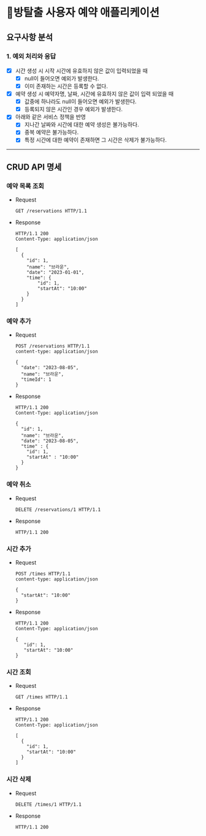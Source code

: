 # 🚪방탈출 사용자 예약 애플리케이션

## 요구사항 분석

### 1. 예외 처리와 응답

- [x] 시간 생성 시 시작 시간에 유효하지 않은 값이 입력되었을 때
  - [x] null이 들어오면 예외가 발생한다.
  - [x] 이미 존재하는 시간은 등록할 수 없다.
- [x] 예약 생성 시 예약자명, 날짜, 시간에 유효하지 않은 값이 입력 되었을 때
  - [x] 값중에 하나라도 null이 들어오면 예외가 발생한다.
  - [x] 등록되지 않은 시간인 경우 예외가 발생한다.
- [x] 아래와 같은 서비스 정책을 반영
  - [x] 지나간 날짜와 시간에 대한 예약 생성은 불가능하다.
  - [x] 중복 예약은 불가능하다.
  - [x] 특정 시간에 대한 예약이 존재하면 그 시간은 삭제가 불가능하다.

---

## CRUD API 명세

### 예약 목록 조회

* Request
    ```
    GET /reservations HTTP/1.1
    ```
* Response
    ```
    HTTP/1.1 200 
    Content-Type: application/json

    [
      {
        "id": 1,
        "name": "브라운",
        "date": "2023-01-01",
        "time": {
            "id": 1,
            "startAt": "10:00"
        }
      }
    ]
    ```

### 예약 추가

* Request
    ```
    POST /reservations HTTP/1.1
    content-type: application/json

    {
      "date": "2023-08-05",
      "name": "브라운",
      "timeId": 1
    }
    ```
* Response
    ```
    HTTP/1.1 200 
    Content-Type: application/json

    {
      "id": 1,
      "name": "브라운",
      "date": "2023-08-05",
      "time" : {
        "id": 1,
        "startAt" : "10:00"
      }
    }
    ```

### 예약 취소

* Request
    ```
    DELETE /reservations/1 HTTP/1.1
    ```
* Response
    ```
    HTTP/1.1 200
    ```

### 시간 추가

* Request
    ```
    POST /times HTTP/1.1
    content-type: application/json

    {
      "startAt": "10:00"
    }
    ```
* Response
    ```
    HTTP/1.1 200
    Content-Type: application/json

    {
       "id": 1,
       "startAt": "10:00"
    }
    ```

### 시간 조회

* Request
    ```
    GET /times HTTP/1.1
    ```
* Response
    ```
    HTTP/1.1 200 
    Content-Type: application/json
  
    [
      {
        "id": 1,
        "startAt": "10:00"
      }
    ]
    ```

### 시간 삭제

* Request
    ```
    DELETE /times/1 HTTP/1.1
    ```
* Response
    ```
    HTTP/1.1 200
    ```
